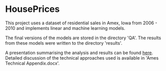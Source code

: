 # HousePrices

This project uses a dataset of residential sales in Amex, Iowa from 2006 - 2010 and implements linear and machine learning models.

The final versions of the models are stored in the directory 'QA'.  The results from these models were written to the directory 'results'.

A presentation summarising the analysis and results can be found <a href='https://slides.com/simondyates/ames-housing-data#/'>here</a>.  Detailed discussion of the technical approaches used is available in 'Ames Technical Appendix.docx'.
